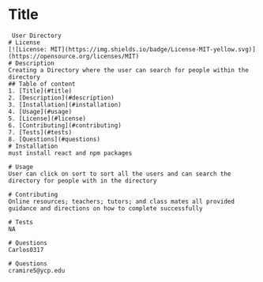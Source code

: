 # Title 
     User Directory
    # License
    [![License: MIT](https://img.shields.io/badge/License-MIT-yellow.svg)](https://opensource.org/licenses/MIT)
    # Description
    Creating a Directory where the user can search for people within the directory
    ## Table of content 
    1. [Title](#title)
    2. [Description](#description) 
    3. [Installation](#installation)
    4. [Usage](#usage)
    5. [License](#license)
    6. [Contributing](#contributing)
    7. [Tests](#tests)
    8. [Questions](#questions)
    # Installation
    must install react and npm packages
    
    # Usage
    User can click on sort to sort all the users and can search the directory for people with in the directory
    
    # Contributing
    Online resources; teachers; tutors; and class mates all provided guidance and directions on how to complete successfully
    
    # Tests
    NA
    
    # Questions
    Carlos0317
    
    # Questions
    cramire5@ycp.edu
  